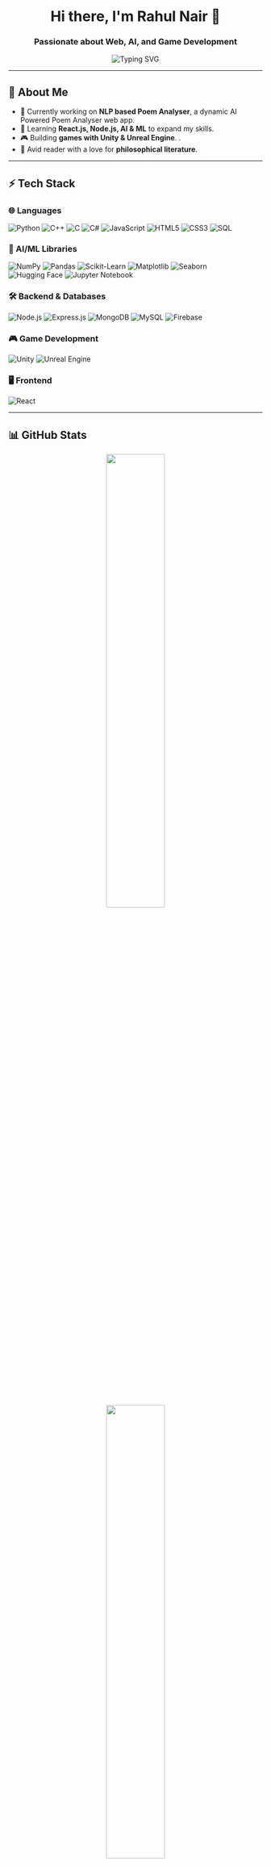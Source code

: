 <h1 align="center">Hi there, I'm Rahul Nair 👋</h1>
<h3 align="center">Passionate about Web, AI, and Game Development</h3>

<p align="center">
  <img src="https://readme-typing-svg.demolab.com?font=Fira+Code&size=20&pause=1000&color=00FF00&center=true&vCenter=true&width=435&lines=Passionate+Developer+%7C+Game+Creator;Full-Stack+%7C+MERN+%7C+Unity+%7C+C%23;Always+Learning+New+Techs;" alt="Typing SVG" />
</p>

---

## 🚀 About Me  

- 🔭 Currently working on **NLP based Poem Analyser**, a dynamic AI Powered Poem Analyser web app.  
- 🌱 Learning **React.js, Node.js, AI & ML** to expand my skills.  
- 🎮 Building **games with Unity & Unreal Engine**.  .  
- 📖 Avid reader with a love for **philosophical literature**.  

---

## ⚡ Tech Stack  

### **🌐 Languages**
![Python](https://img.shields.io/badge/-Python-3776AB?style=flat&logo=python&logoColor=white)
![C++](https://img.shields.io/badge/-C++-00599C?style=flat&logo=c%2B%2B&logoColor=white)
![C](https://img.shields.io/badge/-C-00599C?style=flat&logo=c&logoColor=white)
![C#](https://img.shields.io/badge/-C%23-239120?style=flat&logo=csharp&logoColor=white)
![JavaScript](https://img.shields.io/badge/-JavaScript-F7DF1E?style=flat&logo=javascript&logoColor=black)
![HTML5](https://img.shields.io/badge/-HTML5-E34F26?style=flat&logo=html5&logoColor=white)
![CSS3](https://img.shields.io/badge/-CSS3-1572B6?style=flat&logo=css3&logoColor=white)
![SQL](https://img.shields.io/badge/-SQL-4479A1?style=flat&logo=mysql&logoColor=white)

### **🧠 AI/ML Libraries**
![NumPy](https://img.shields.io/badge/-NumPy-ff6f61?style=flat&logo=numpy&logoColor=white)
![Pandas](https://img.shields.io/badge/-Pandas-34b7f1?style=flat&logo=pandas&logoColor=white)
![Scikit-Learn](https://img.shields.io/badge/-Scikit%20Learn-0f7b5e?style=flat&logo=scikitlearn&logoColor=white)
![Matplotlib](https://img.shields.io/badge/-Matplotlib-4e73df?style=flat&logo=matplotlib&logoColor=white)
![Seaborn](https://img.shields.io/badge/-Seaborn-76b041?style=flat&logo=seaborn&logoColor=white)
![Hugging Face](https://img.shields.io/badge/-Hugging%20Face-dc6e87?style=flat&logo=huggingface&logoColor=white)
![Jupyter Notebook](https://img.shields.io/badge/-Jupyter-f1c40f?style=flat&logo=jupyter&logoColor=white)


### **🛠️ Backend & Databases**
![Node.js](https://img.shields.io/badge/-Node.js-339933?style=flat&logo=node.js&logoColor=white)
![Express.js](https://img.shields.io/badge/-Express.js-000000?style=flat&logo=express&logoColor=white)
![MongoDB](https://img.shields.io/badge/-MongoDB-47A248?style=flat&logo=mongodb&logoColor=white)
![MySQL](https://img.shields.io/badge/-MySQL-4479A1?style=flat&logo=mysql&logoColor=white)
![Firebase](https://img.shields.io/badge/-Firebase-FFCA28?style=flat&logo=firebase&logoColor=black)

### **🎮 Game Development**
![Unity](https://img.shields.io/badge/-Unity-009C7F?style=flat&logo=unity&logoColor=white)
![Unreal Engine](https://img.shields.io/badge/-Unreal%20Engine-4B6C7C?style=flat&logo=unrealengine&logoColor=white)


### **🖥️ Frontend**
![React](https://img.shields.io/badge/-React-61DAFB?style=flat&logo=react&logoColor=black)

---

## 📊 GitHub Stats  

<p align="center">
  <img src="https://github-readme-stats.vercel.app/api?username=RahulNair2004&show_icons=true&theme=tokyonight&count_private=true" width="48%" />
</p>

<p align="center">
  <img src="https://github-readme-streak-stats.herokuapp.com/?user=RahulNair2004&theme=tokyonight&hide_border=true" width="48%" />
</p>

<p align="center">
  <img src="https://github-readme-stats.vercel.app/api/top-langs/?username=RahulNair2004&layout=compact&theme=tokyonight" width="40%" />
</p>

---

## 🏆 GitHub Achievements  

<p align="center">
  <img src="https://github-profile-trophy.vercel.app/?username=RahulNair2004&theme=radical&no-frame=true&margin-w=15&column=5" />
</p>

---

## 🎯 Connect with Me  

<p align="center">
  <a href="https://www.linkedin.com/in/RahulNair2004/">
    <img src="https://img.shields.io/badge/-LinkedIn-blue?style=flat-square&logo=linkedin" />
  </a>
  <a href="https://twitter.com/RahulNair2004">
    <img src="https://img.shields.io/badge/-Twitter-1DA1F2?style=flat-square&logo=twitter" />
  </a>
  <a href="https://yourportfolio.com">
    <img src="https://img.shields.io/badge/-Portfolio-black?style=flat-square&logo=react" />
  </a>
</p>

